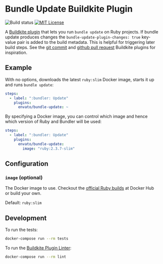 # Bundle Update Buildkite Plugin

![Build status](https://badge.buildkite.com/3e169bf223b02ed62d3a3090e2ef78cb025e83076c33b694b5.svg?branch=master)
[![MIT License](https://img.shields.io/badge/License-MIT-brightgreen.svg)](LICENSE)

A [Buildkite plugin](https://buildkite.com/docs/agent/v3/plugins) that lets you
run `bundle update` on Ruby projects. If bundle update produces changes the
`bundle-update-plugin-changes: true` key-value pair is added to the build
metadata. This is helpful for triggering later build steps. See the [git
commit](https://github.com/thedyrt/git-commit-buildkite-plugin) and [github
pull request](https://github.com/envato/github-pull-request-buildkite-plugin)
Buildkite plugins for inspiration.

## Example

With no options, downloads the latest `ruby:slim` Docker image, starts it up and runs `bundle update`:

```yml
steps:
  - label: ":bundler: Update"
    plugins:
      envato/bundle-update: ~
```

By specifying a Docker image, you can control which image and hence which version of Ruby and Bundler will be used:

```yml
steps:
  - label: ":bundler: Update"
    plugins:
      envato/bundle-update:
        image: "ruby:2.3.7-slim"
```

## Configuration

### `image` (optional)

The Docker image to use. Checkout the [official Ruby
builds](https://hub.docker.com/_/ruby/) at Docker Hub or build your own.

Default: `ruby:slim`

## Development

To run the tests:

```sh
docker-compose run --rm tests
```

To run the [Buildkite Plugin Linter](https://github.com/buildkite-plugins/buildkite-plugin-linter):

```sh
docker-compose run --rm lint
```
